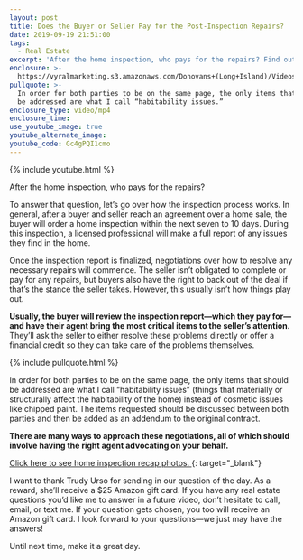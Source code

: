 ```yaml
---
layout: post
title: Does the Buyer or Seller Pay for the Post-Inspection Repairs?
date: 2019-09-19 21:51:00
tags:
  - Real Estate
excerpt: 'After the home inspection, who pays for the repairs? Find out today.'
enclosure: >-
  https://vyralmarketing.s3.amazonaws.com/Donovans+(Long+Island)/Videos/2019/Long+Island+Real+Estate+Agent-+Who+Pays+For+Repairs+After+A+Home+Inspection_.mp4
pullquote: >-
  In order for both parties to be on the same page, the only items that should
  be addressed are what I call “habitability issues.”
enclosure_type: video/mp4
enclosure_time:
use_youtube_image: true
youtube_alternate_image:
youtube_code: Gc4gPQI1cmo
---
```


{% include youtube.html %}

After the home inspection, who pays for the repairs?

To answer that question, let’s go over how the inspection process works. In general, after a buyer and seller reach an agreement over a home sale, the buyer will order a home inspection within the next seven to 10 days. During this inspection, a licensed professional will make a full report of any issues they find in the home.&nbsp;

Once the inspection report is finalized, negotiations over how to resolve any necessary repairs will commence. The seller isn’t obligated to complete or pay for any repairs, but buyers also have the right to back out of the deal if that’s the stance the seller takes. However, this usually isn’t how things play out.&nbsp;

**Usually, the buyer will review the inspection report—which they pay for—and have their agent bring the most critical items to the seller’s attention.** They’ll ask the seller to either resolve these problems directly or offer a financial credit so they can take care of the problems themselves.&nbsp;

{% include pullquote.html %}

In order for both parties to be on the same page, the only items that should be addressed are what I call “habitability issues” (things that materially or structurally affect the habitability of the home) instead of cosmetic issues like chipped paint. The items requested should be discussed between both parties and then be added as an addendum to the original contract.&nbsp;

**There are many ways to approach these negotiations, all of which should involve having the right agent advocating on your behalf.&nbsp;**

[Click here to see home inspection recap photos.&nbsp;](https://vyralmarketing.s3.amazonaws.com/Donovans+&#40;Long+Island&#41;/Email+Assets/Home_Inspection_Recap_Photos.pdf){: target="_blank"}

I want to thank Trudy Urso for sending in our question of the day. As a reward, she’ll receive a $25 Amazon gift card. If you have any real estate questions you’d like me to answer in a future video, don’t hesitate to call, email, or text me. If your question gets chosen, you too will receive an Amazon gift card. I look forward to your questions—we just may have the answers\!

Until next time, make it a great day.&nbsp;<br>&nbsp;

&nbsp;